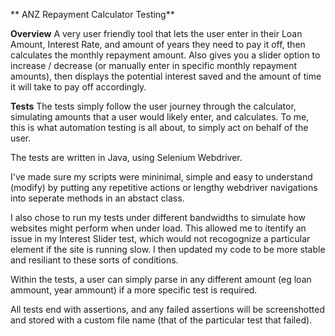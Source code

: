 **          ANZ Repayment Calculator Testing**

**Overview**
A very user friendly tool that lets the user enter in their Loan Amount, Interest Rate, and amount of years they need to pay it off, then calculates the monthly repayment amount. Also gives you a slider option to increase / decrease (or manually enter in specific monthly repayment amounts), then displays the potential interest saved and the amount of time it will take to pay off accordingly.

**Tests**
The tests simply follow the user journey through the calculator, simulating amounts that a user would likely enter, and calculates. To me, this is what automation testing is all about, to simply act on behalf of the user.

The tests are written in Java, using Selenium Webdriver.

I've made sure my scripts were mininimal, simple and easy to understand (modify) by putting any repetitive actions or lengthy webdriver navigations into seperate methods in an abstact class.  

I also chose to run my tests under different bandwidths to simulate how websites might perform when under load. This allowed me to itentify an issue in my Interest Slider test, which would not recogognize a particular element if the site is running slow. I then updated my code to be more stable and resiliant to these sorts of conditions.

Within the tests, a user can simply parse in any different amount (eg loan ammount, year ammount) if a more specific test is required.

All tests end with assertions, and any failed assertions will be screenshotted and stored with a custom file name (that of the particular test that failed).
